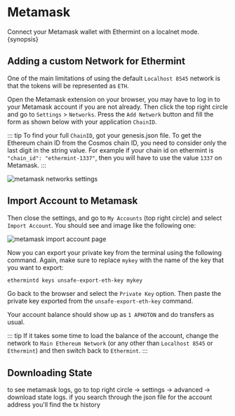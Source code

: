 <!--
order: 2
-->

# Metamask

Connect your Metamask wallet with Ethermint on a localnet mode. {synopsis}

## Adding a custom Network for Ethermint

One of the main limitations of using the default `Localhost 8545` network is that the tokens will be represented as `ETH`.

Open the Metamask extension on your browser, you may have to log in to your Metamask account if you
are not already. Then click the top right circle and go to `Settings` > `Networks`. Press the `Add
Network` button and fill the form as shown below with your application `ChainID`.

::: tip
To find your full `ChainID`, got your genesis.json file. To get the Ethereum chain ID from the Cosmos chain ID, you need to consider only the last digit in the string value. For example
if your chain id on ethermint is `"chain_id": "ethermint-1337"`, then you will have to use the value `1337` on Metamask.
:::

![metamask networks settings](./../img/metamask_network_settings.png)

## Import Account to Metamask

Then close the settings, and go to `My Accounts` (top right circle) and select `Import Account`. You should see and image like the following one:

![metamask import account page](./../img/metamask_import.png)

Now you can export your private key from the terminal using the following command. Again, make sure
to replace `mykey` with the name of the key that you want to export:

```bash
ethermintd keys unsafe-export-eth-key mykey
```

Go back to the browser and select the `Private Key` option. Then paste the private key exported from
the `unsafe-export-eth-key` command.

Your account balance should show up as `1 APHOTON` and do transfers as usual.

::: tip
If it takes some time to load the balance of the account, change the network to `Main Ethereum
Network` (or any other than `Localhost 8545` or `Ethermint`) and then switch back to `Ethermint`.
:::

## Downloading State

to see metamask logs, go to top right circle -> settings -> advanced -> download state logs. if you search through the json file for the account address you'll find the tx history
